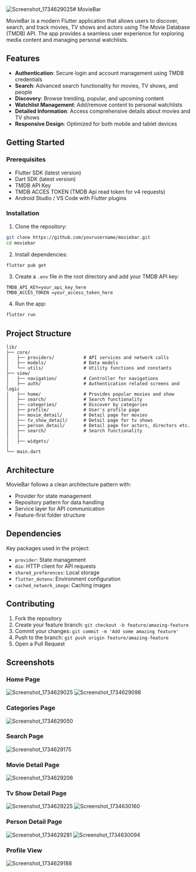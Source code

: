 ![Screenshot_1734629025](https://github.com/user-attachments/assets/e6714c83-2d06-4d1d-b975-b927d00989b8)# MovieBar

MovieBar is a modern Flutter application that allows users to discover, search, and track movies, TV shows and actors using The Movie Database (TMDB) API. The app provides a seamless user experience for exploring media content and managing personal watchlists.

## Features

- **Authentication**: Secure login and account management using TMDB credentials
- **Search**: Advanced search functionality for movies, TV shows, and people
- **Discovery**: Browse trending, popular, and upcoming content
- **Watchlist Management**: Add/remove content to personal watchlists
- **Detailed Information**: Access comprehensive details about movies and TV shows
- **Responsive Design**: Optimized for both mobile and tablet devices

## Getting Started

### Prerequisites

- Flutter SDK (latest version)
- Dart SDK (latest version)
- TMDB API Key
- TMDB ACCES TOKEN (TMDB Api read token for v4 requests)
- Android Studio / VS Code with Flutter plugins

### Installation

1. Clone the repository:

```bash
git clone https://github.com/yourusername/moviebar.git
cd moviebar
```

2. Install dependencies:

```bash
flutter pub get
```

3. Create a `.env` file in the root directory and add your TMDB API key:

```
TMDB_API_KEY=your_api_key_here
TMDB_ACCES_TOKEN =your_access_token_here
```

4. Run the app:

```bash
flutter run
```

## Project Structure

```
lib/
├── core/
│   ├── providers/           # API services and network calls
│   ├── models/              # Data models
│   └── utils/               # Utility functions and constants
├── view/
│   ├── navigation/          # Controller for navigations
│   ├── auth/                # Authentication related screens and logic
│   ├── home/                # Provides popular movies and show
│   ├── search/              # Search functionality
│   ├── categories/          # Discover by categories
│   ├── profile/             # User's profile page
│   ├── movie_detail/        # Detail page for movies
│   ├── tv_show_detail/      # Detail page for tv shows
│   ├── person_detail/       # Detail page for actors, directors etc.
│   ├── search/              # Search functionality
│   |
|   ├── widgets/
│
└── main.dart
```

## Architecture

MovieBar follows a clean architecture pattern with:

- Provider for state management
- Repository pattern for data handling
- Service layer for API communication
- Feature-first folder structure

## Dependencies

Key packages used in the project:

- `provider`: State management
- `dio`: HTTP client for API requests
- `shared_preferences`: Local storage
- `flutter_dotenv`: Environment configuration
- `cached_network_image`: Caching images

## Contributing

1. Fork the repository
2. Create your feature branch: `git checkout -b feature/amazing-feature`
3. Commit your changes: `git commit -m 'Add some amazing feature'`
4. Push to the branch: `git push origin feature/amazing-feature`
5. Open a Pull Request

## Screenshots

### Home Page
![Screenshot_1734629025](https://github.com/user-attachments/assets/b016974d-6948-4948-aa73-fe8a06be4de6)
![Screenshot_1734629098](https://github.com/user-attachments/assets/48a93997-38a5-48a3-ac20-a3c053efd489)

### Categories Page
![Screenshot_1734629050](https://github.com/user-attachments/assets/41e03b5f-3622-41b4-921f-18d7ac6075c8)

### Search Page
![Screenshot_1734629175](https://github.com/user-attachments/assets/ff7edb92-cf9f-41d5-83c2-f0c5488865ae)

### Movie Detail Page
![Screenshot_1734629206](https://github.com/user-attachments/assets/0aa73b48-f2cf-4dd2-96e8-6ed1700ffc05)

### Tv Show Detail Page
![Screenshot_1734629225](https://github.com/user-attachments/assets/cb68f2d2-3f58-40e5-bbf5-ed08f6f7c523)
![Screenshot_1734630160](https://github.com/user-attachments/assets/1d1bef75-41eb-45e9-8705-35fbafe14d0a)

### Person Detail Page
![Screenshot_1734629281](https://github.com/user-attachments/assets/6f4f72e0-bef1-467a-8233-f924908e4b77)
![Screenshot_1734630094](https://github.com/user-attachments/assets/fcf033a1-40cf-41ce-8e22-02ff16813f40)

### Profile View
![Screenshot_1734629188](https://github.com/user-attachments/assets/57d1d17a-0c55-418f-8b2b-0b49c8f79231)
